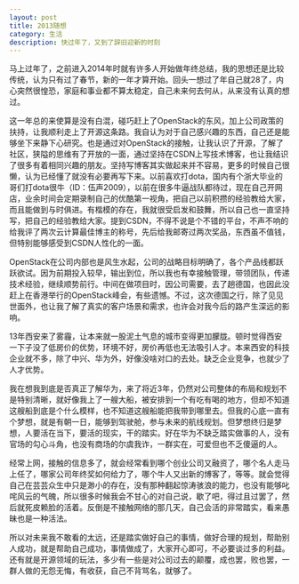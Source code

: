 ```yaml
---
layout: post
title: 2013随想
category: 生活
description: 快过年了，又到了辞旧迎新的时刻
---
```


马上过年了，之前进入2014年时就有许多人开始做年终总结，我的思想还是比较传统，认为只有过了春节，新的一年才算开始。回头一想过了年自己就28了，内心突然很惶恐，家庭和事业都不算太稳定，自己未来何去何从，从来没有认真的想过。

这一年总的来使算是没有白混，碰巧赶上了OpenStack的东风，加上公司政策的扶持，让我顺利走上了开源这条路。我自认为对于自己感兴趣的东西，自己还是能够坐下来静下心研究。也是通过对OpenStack的接触，让我认识了开源，了解了社区，狭隘的思维有了开放的一面，通过坚持在CSDN上写技术博客，也让我结识了很多有着相同兴趣的朋友。坚持写博客其实做起来并不容易，更多的时候自己很懒，认为已经懂了就没有必要再写下来。以前喜欢打dota，国内有个浙大毕业的哥们打dota很牛（ID：伍声2009），以前在很多牛逼战队都待过，现在自己开网店，业余时间会定期录制自己的优酷第一视角，把自己以前积攒的经验教给大家，而且能做到与时俱进。有楷模的存在，我就很受启发和鼓舞，所以自己也一直坚持写，把自己的经验教给大家。提到CSDN，不得不说是个不错的平台，不声不响的给我评了两次云计算最佳博主的称号，先后给我邮寄过两次奖品，东西虽不值钱，但特别能够感受到CSDN人性化的一面。

OpenStack在公司内部也是风生水起，公司的战略目标明确了，各个产品线都跃跃欲试。因为前期投入较早，输出到位，所以我也有幸接触管理，带领团队，传递技术经验，继续顺势前行。中间在做项目时，因公司需要，去了趟德国，也因此没赶上在香港举行的OpenStack峰会，有些遗憾。不过，这次德国之行，除了见见世面外，也让我了解了真实的客户场景和需求，也许会对我今后的路产生深远的影响。

13年西安来了雾霾，让本来就一股泥土气息的城市变得更加朦胧。顿时觉得西安一下子没了低房价的优势，环境不好，房价再低也无法吸引人才。本来西安的科技企业就不多，除了中兴、华为外，好像没啥对口的去处。缺乏企业竞争，也就少了人才优势。

我在想我到底是否真正了解华为，来了将近3年，仍然对公司整体的布局和规划不是特别清晰，就好像我上了一艘大船，被安排到一个有吃有喝的地方，但却不知道这艘船到底是个什么模样，也不知道这艘船能把我带到哪里去。但我的心底一直有个梦想，就是有朝一日，能够到驾驶舱，参与未来的航线规划。但梦想终归是梦想，人要活在当下，要活的现实，干的踏实。好在华为不缺乏踏实做事的人，没有官场的勾心斗角，也没有商场的尔虞我诈，一群实在，可爱但也不乏傻逼的人。

经常上网，接触的信息多了，就会经常看到哪个创业公司又融资了，哪个名人走马上任了，哪家公司年终奖如何给力了，哪个牛人又出新的博客了，等等。就会觉得自己在芸芸众生中只是渺小的存在，没有那种翻起惊涛骇浪的能力，也没有能够叱咤风云的气魄，所以很多时候我会不甘心的对自己说，歇了吧，得过且过罢了，然后就死皮赖脸的活着。反倒是不接触网络的那几天，自己会活的非常踏实，看来愚昧也是一种活法。

所以对未来我不敢看的太远，还是踏实做好自己的事情，做好合理的规划，帮助别人成功，就是帮助自己成功，事情做成了，大家开心即可，不必要谈过多的利益。还有就是开源领域的玩法，多少有一些是对公司过去的颠覆，成也罢，败也罢，一群人做的无怨无悔，有收获，自己不背骂名，就够了。